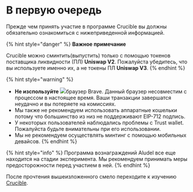 # В первую очередь

Прежде чем принять участие в программе Crucible вы должны обязательно ознакомиться с нижеприведенной информацией.

{% hint style="danger" %}
**Важное примечание** 

Crucible можно сминтить\(выпустить\) только с помощью токенов поставщика ликвидности \(ПЛ\) **Uniswap V2**. Пожалуйста убедитесь, что вы используете именно их, а не токены ПЛ **Uniswap V3**.
{% endhint %}

{% hint style="warning" %}
* **Не изспользуйте** ![](../.gitbook/assets/brave.png)браузер Brave. Данный браузер несовместим с процессом в настоящее время. Ваши транзакции завершатся неудачно и вы потеряете на комиссиях.
* Мы также не рекомендуем использовать аппаратные кошельки потому что большинство из низ не поддерживают EIP-712 подпись.
* У некоторых пользователей наблюдались проблемы с Trust wallet. Пожалуйста будьте внимательны при его использовании.
* Мы не рекомендуем осуществлять минтинг с помощью мобильных девайсов.
{% endhint %}

{% hint style="info" %}
Программа вознаграждений Aludel все еще находится на стадии эксперимента. Мы рекомендуем принимать меры предосторожности перед участием в ней.
{% endhint %}

После прочтения вышеизложенного смело переходите к изучению [Crucible](https://docs.alchemist.wtf/mist/v/russian/crucible/teach-me-about-crucibles-ru).

